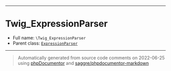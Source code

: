***

# Twig_ExpressionParser

* Full name: `\Twig_ExpressionParser`
* Parent class: [`ExpressionParser`](./Twig/ExpressionParser.md)

***
> Automatically generated from source code comments on 2022-06-25 using [phpDocumentor](http://www.phpdoc.org/) and [saggre/phpdocumentor-markdown](https://github.com/Saggre/phpDocumentor-markdown)
